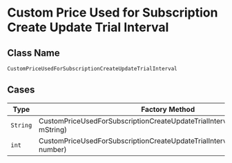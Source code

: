 
# Custom Price Used for Subscription Create Update Trial Interval

## Class Name

`CustomPriceUsedForSubscriptionCreateUpdateTrialInterval`

## Cases

| Type | Factory Method |
|  --- | --- |
| `String` | CustomPriceUsedForSubscriptionCreateUpdateTrialInterval.fromMString(String mString) |
| `int` | CustomPriceUsedForSubscriptionCreateUpdateTrialInterval.fromNumber(int number) |

